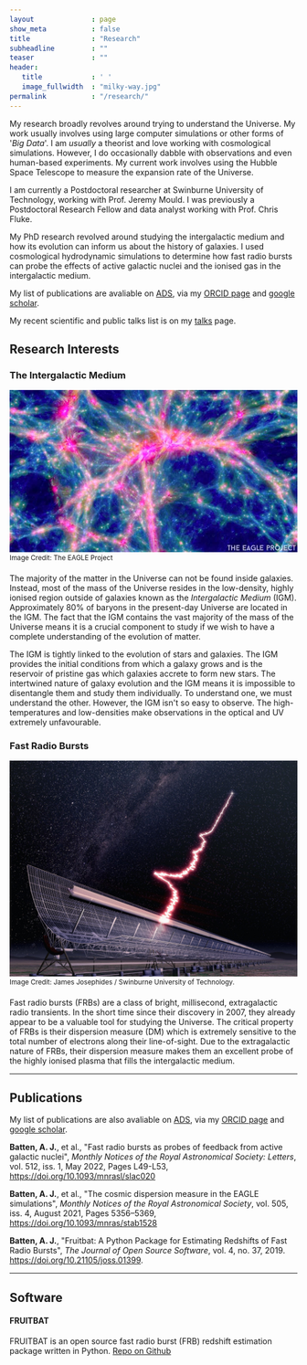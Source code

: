 ```yaml
---
layout              : page
show_meta           : false
title               : "Research"
subheadline         : ""
teaser              : ""
header:
   title            : ' '
   image_fullwidth  : "milky-way.jpg"
permalink           : "/research/"
---
```


My research broadly revolves around trying to understand the Universe. My work usually involves using large computer simulations or other forms of '*Big Data*'.
I am *usually* a theorist and love working with cosmological simulations. However, I do occasionally dabble with observations and even human-based experiments.
My current work involves using the Hubble Space Telescope to measure the expansion rate of the Universe.

I am currently a Postdoctoral researcher at Swinburne University of Technology, working with Prof. Jeremy Mould.
I was previously a Postdoctoral Research Fellow and data analyst working with Prof. Chris Fluke.

My PhD research revolved around studying the intergalactic medium and how its evolution can inform us about the history of galaxies.
I used cosmological hydrodynamic simulations to determine how fast radio bursts can probe the effects of active galactic nuclei and the ionised gas in the intergalactic medium.


My list of publications are avaliable on <a href="https://ui.adsabs.harvard.edu/public-libraries/JVI0wKk5ThW2taKTMT2oEQ">ADS</a>, via my <a href="https://orcid.org/0000-0001-7599-6488">ORCID page</a> and <a href="https://scholar.google.com/citations?user=aRUJW5UAAAAJ&hl=en">google scholar</a>.

My recent scientific and public talks list is on my [talks](/talks) page.

## Research Interests

### The Intergalactic Medium
!["A visualisation of the filaments of the intergalactic medium and cosmic web from the EAGLE simulations."](/images/eagle_igm.jpg)
<sup>Image Credit: The EAGLE Project</sup>

The majority of the matter in the Universe can not be found inside galaxies. Instead, most of the mass of the Universe resides in the low-density, highly ionised region outside of galaxies known as the *Intergalactic Medium* (IGM).
Approximately 80% of baryons in the present-day Universe are located in the IGM.
The fact that the IGM contains the vast majority of the mass of the Universe means it is a crucial component to study if we wish to have a complete understanding of the evolution of matter.

The IGM is tightly linked to the evolution of stars and galaxies.
The IGM provides the initial conditions from which a galaxy grows and is the reservoir of pristine gas which galaxies accrete to form new stars.
The intertwined nature of galaxy evolution and the IGM means it is impossible to disentangle them and study them individually. To understand one, we must understand the other.
However, the IGM isn't so easy to observe.
The high-temperatures and low-densities make observations in the optical and UV extremely unfavourable.

### Fast Radio Bursts
!["An artists interpretation of an FRB being detected at the Molonglo Radio Telescope."](/images/frbs.jpg)
<sup>Image Credit: James Josephides / Swinburne University of Technology.</sup>

Fast radio bursts (FRBs) are a class of bright, millisecond, extragalactic radio transients.
In the short time since their discovery in 2007, they already appear to be a valuable tool for studying the Universe.
The critical property of FRBs is their dispersion measure (DM) which is extremely sensitive to the total number of electrons along their line-of-sight.
Due to the extragalactic nature of FRBs, their dispersion measure makes them an excellent probe of the highly ionised plasma that fills the intergalactic medium.

---
## Publications
My list of publications are also avaliable on <a href="https://ui.adsabs.harvard.edu/public-libraries/JVI0wKk5ThW2taKTMT2oEQ">ADS</a>, via my <a href="https://orcid.org/0000-0001-7599-6488">ORCID page</a> and <a href="https://scholar.google.com/citations?user=aRUJW5UAAAAJ&hl=en">google scholar</a>.


**Batten, A. J.**, et al., "Fast radio bursts as probes of feedback from active galactic nuclei", *Monthly Notices of the Royal Astronomical Society: Letters*, vol. 512, iss. 1, May 2022, Pages L49-L53, <a href="https://doi.org/10.1093/mnrasl/slac020">https://doi.org/10.1093/mnrasl/slac020</a>

**Batten, A. J.**, et al., "The cosmic dispersion measure in the EAGLE simulations", *Monthly Notices of the Royal Astronomical Society*, vol. 505, iss. 4, August 2021, Pages 5356–5369, <a href="https://doi.org/10.1093/mnras/stab1528">https://doi.org/10.1093/mnras/stab1528</a>

**Batten, A. J.**, "Fruitbat: A Python Package for Estimating Redshifts of Fast Radio Bursts", *The Journal of Open Source Software*, vol. 4, no. 37, 2019. 
<a href="https://doi.org/10.21105/joss.01399">https://doi.org/10.21105/joss.01399</a>.

---
## Software
#### FRUITBAT
 FRUITBAT is an open source fast radio burst (FRB) redshift estimation package written in Python.
 <a href="https://github.com/abatten/fruitbat"> Repo on Github</a>

